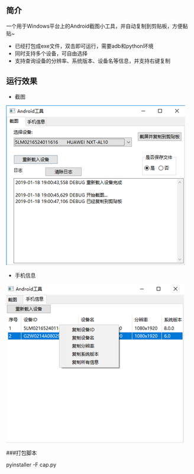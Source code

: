## 简介
一个用于Windows平台上的Android截图小工具，并自动复制到剪贴板，方便黏贴~
- 已经打包成exe文件，双击即可运行，需要adb和python环境
- 同时支持多个设备，可自由选择
- 支持查询设备的分辨率、系统版本、设备名等信息，并支持右键复制



 ## 运行效果
- 截图

![image](https://github.com/wuqiunan/tools/blob/master/Images/pic1.png)

- 手机信息

![image](https://github.com/wuqiunan/tools/blob/master/Images/pic2.png)

###打包脚本

pyinstaller -F cap.py